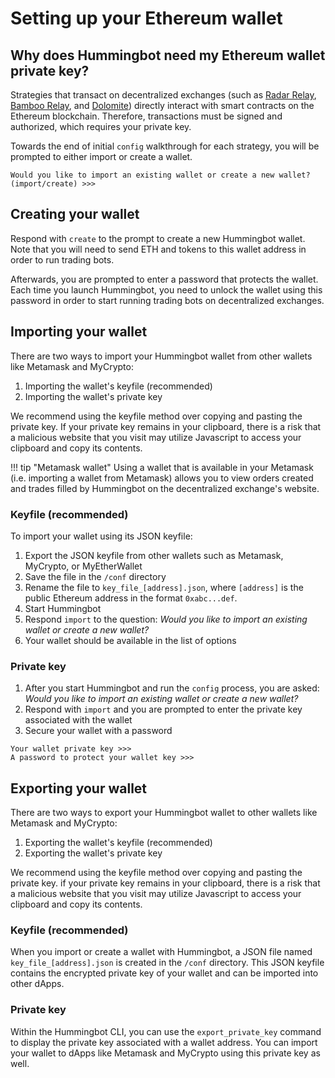 # Setting up your Ethereum wallet

## Why does Hummingbot need my Ethereum wallet private key?

Strategies that transact on decentralized exchanges (such as [Radar Relay](/connectors/radar-relay), [Bamboo Relay](/connectors/bamboo-relay), and [Dolomite](/connectors/dolomite)) directly interact with smart contracts on the Ethereum blockchain. Therefore, transactions must be signed and authorized, which requires your private key.

Towards the end of initial `config` walkthrough for each strategy, you will be prompted to either import or create a wallet.

```
Would you like to import an existing wallet or create a new wallet? (import/create) >>>
```

## Creating your wallet

Respond with `create` to the prompt to create a new Hummingbot wallet. Note that you will need to send ETH and tokens to this wallet address in order to run trading bots.

Afterwards, you are prompted to enter a password that protects the wallet. Each time you launch Hummingbot, you need to unlock the wallet using this password in order to start running trading bots on decentralized exchanges.

## Importing your wallet

There are two ways to import your Hummingbot wallet from other wallets like Metamask and MyCrypto:

1. Importing the wallet's keyfile (recommended)
2. Importing the wallet's private key

We recommend using the keyfile method over copying and pasting the private key. If your private key remains in your clipboard, there is a risk that a malicious website that you visit may utilize Javascript to access your clipboard and copy its contents.

!!! tip "Metamask wallet"
    Using a wallet that is available in your Metamask (i.e. importing a wallet from Metamask) allows you to view orders created and trades filled by Hummingbot on the decentralized exchange's website.


### Keyfile (recommended)

To import your wallet using its JSON keyfile:

1. Export the JSON keyfile from other wallets such as Metamask, MyCrypto, or MyEtherWallet
2. Save the file in the `/conf` directory
3. Rename the file to `key_file_[address].json`, where `[address]` is the public Ethereum address in the format `0xabc...def`.
4. Start Hummingbot
5. Respond `import` to the question: *Would you like to import an existing wallet or create a new wallet?*
6. Your wallet should be available in the list of options

### Private key

1. After you start Hummingbot and run the `config` process, you are asked: *Would you like to import an existing wallet or create a new wallet?*
2. Respond with `import` and you are prompted to enter the private key associated with the wallet
3. Secure your wallet with a password

```
Your wallet private key >>>
A password to protect your wallet key >>>
```

## Exporting your wallet

There are two ways to export your Hummingbot wallet to other wallets like Metamask and MyCrypto:

1. Exporting the wallet's keyfile (recommended)
2. Exporting the wallet's private key

We recommend using the keyfile method over copying and pasting the private key. if your private key remains in your clipboard, there is a risk that a malicious website that you visit may utilize Javascript to access your clipboard and copy its contents.

### Keyfile (recommended)

When you import or create a wallet with Hummingbot, a JSON file named `key_file_[address].json` is created in the `/conf` directory. This JSON keyfile contains the encrypted private key of your wallet and can be imported into other dApps.

### Private key

Within the Hummingbot CLI, you can use the `export_private_key` command to display the private key associated with a wallet address. You can import your wallet to dApps like Metamask and MyCrypto using this private key as well.
